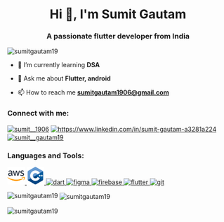 
<h1 align="center">Hi 👋, I'm Sumit Gautam</h1>
<h3 align="center">A passionate flutter developer from India</h3>

<p align="left"> <img src="https://komarev.com/ghpvc/?username=sumitgautam19&label=Profile%20views&color=0e75b6&style=flat" alt="sumitgautam19" /> </p>

- 🌱 I’m currently learning **DSA**

- 💬 Ask me about **Flutter, android**

- 📫 How to reach me **sumitgautam1906@gmail.com**

<h3 align="left">Connect with me:</h3>
<p align="left">
<a href="https://twitter.com/sumit__1906" target="blank"><img align="center" src="https://raw.githubusercontent.com/rahuldkjain/github-profile-readme-generator/master/src/images/icons/Social/twitter.svg" alt="sumit__1906" height="30" width="40" /></a>
<a href="https://linkedin.com/in/https://www.linkedin.com/in/sumit-gautam-a3281a224" target="blank"><img align="center" src="https://raw.githubusercontent.com/rahuldkjain/github-profile-readme-generator/master/src/images/icons/Social/linked-in-alt.svg" alt="https://www.linkedin.com/in/sumit-gautam-a3281a224" height="30" width="40" /></a>
<a href="https://instagram.com/sumit__gautam19" target="blank"><img align="center" src="https://raw.githubusercontent.com/rahuldkjain/github-profile-readme-generator/master/src/images/icons/Social/instagram.svg" alt="sumit__gautam19" height="30" width="40" /></a>
</p>

<h3 align="left">Languages and Tools:</h3>
<p align="left"> <a href="https://aws.amazon.com" target="_blank" rel="noreferrer"> <img src="https://raw.githubusercontent.com/devicons/devicon/master/icons/amazonwebservices/amazonwebservices-original-wordmark.svg" alt="aws" width="40" height="40"/> </a> <a href="https://www.w3schools.com/cpp/" target="_blank" rel="noreferrer"> <img src="https://raw.githubusercontent.com/devicons/devicon/master/icons/cplusplus/cplusplus-original.svg" alt="cplusplus" width="40" height="40"/> </a> <a href="https://dart.dev" target="_blank" rel="noreferrer"> <img src="https://www.vectorlogo.zone/logos/dartlang/dartlang-icon.svg" alt="dart" width="40" height="40"/> </a> <a href="https://www.figma.com/" target="_blank" rel="noreferrer"> <img src="https://www.vectorlogo.zone/logos/figma/figma-icon.svg" alt="figma" width="40" height="40"/> </a> <a href="https://firebase.google.com/" target="_blank" rel="noreferrer"> <img src="https://www.vectorlogo.zone/logos/firebase/firebase-icon.svg" alt="firebase" width="40" height="40"/> </a> <a href="https://flutter.dev" target="_blank" rel="noreferrer"> <img src="https://www.vectorlogo.zone/logos/flutterio/flutterio-icon.svg" alt="flutter" width="40" height="40"/> </a> <a href="https://git-scm.com/" target="_blank" rel="noreferrer"> <img src="https://www.vectorlogo.zone/logos/git-scm/git-scm-icon.svg" alt="git" width="40" height="40"/> </a> </p>

<p><img align="left" src="https://github-readme-stats.vercel.app/api/top-langs?username=sumitgautam19&show_icons=true&locale=en&layout=compact" alt="sumitgautam19" /></p>

<p>&nbsp;<img align="center" src="https://github-readme-stats.vercel.app/api?username=sumitgautam19&show_icons=true&locale=en" alt="sumitgautam19" /></p>

<p><img align="center" src="https://github-readme-streak-stats.herokuapp.com/?user=sumitgautam19&" alt="sumitgautam19" /></p>
